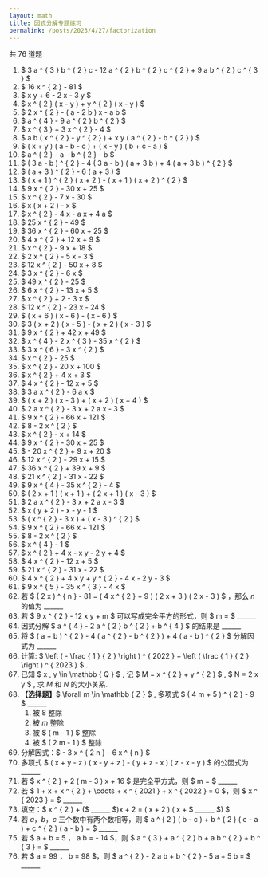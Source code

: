 ```yaml
---
layout: math
title: 因式分解专题练习
permalink: /posts/2023/4/27/factorization
---
```


共 $76$ 道题

1. $ 3 a ^ { 3 } b ^ { 2 } c - 12 a ^ { 2 } b ^ { 2 } c ^ { 2 } + 9 a b ^ { 2 } c ^ { 3 } $
2. $ 16 x ^ { 2 } - 81 $
3. $ x y + 6 - 2 x - 3 y $
4. $ x ^ { 2 } ( x - y ) + y ^ { 2 } ( x - y ) $
5. $ 2 x ^ { 2 } - ( a - 2 b ) x - a b $
6. $ a ^ { 4 } - 9 a ^ { 2 } b ^ { 2 } $
7. $ x ^ { 3 } + 3 x ^ { 2 } - 4 $
8. $ a b ( x ^ { 2 } - y ^ { 2 } ) + x y ( a ^ { 2 } - b ^ { 2 } ) $
9. $ ( x + y ) ( a - b - c ) + ( x - y ) ( b + c - a ) $
10. $ a ^ { 2 } - a - b ^ { 2 } - b $
11. $ ( 3 a - b ) ^ { 2 } - 4 ( 3 a - b ) ( a + 3 b ) + 4 ( a + 3 b ) ^ { 2 } $
12. $ ( a + 3 ) ^ { 2 } - 6 ( a + 3 ) $
13. $ ( x + 1 ) ^ { 2 } ( x + 2 ) - ( x + 1 ) ( x + 2 ) ^ { 2 } $
15. $ 9 x ^ { 2 } - 30 x + 25 $
16. $ x ^ { 2 } - 7 x - 30 $
17. $  x ( x + 2 ) - x $
18. $ x ^ { 2 } - 4 x - a x + 4 a $
19. $ 25 x ^ { 2 } - 49 $
20. $ 36 x ^ { 2 } - 60 x + 25 $
21. $ 4 x ^ { 2 } + 12 x + 9 $
22. $ x ^ { 2 } - 9 x + 18 $
23. $ 2 x ^ { 2 } - 5 x - 3 $
24. $ 12 x ^ { 2 } - 50 x + 8 $
25. $ 3 x ^ { 2 } - 6 x $
26. $ 49 x ^ { 2 } - 25 $
27. $ 6 x ^ { 2 } - 13 x + 5 $
28. $ x ^ { 2 } + 2 - 3 x $
29. $ 12 x ^ { 2 } - 23 x - 24 $
30. $ ( x + 6 ) ( x - 6 ) - ( x - 6 ) $
31. $ 3 ( x + 2 ) ( x - 5 ) - ( x + 2 ) ( x - 3 ) $
32. $ 9 x ^ { 2 } + 42 x + 49 $
33. $ x ^ { 4 } - 2 x ^ { 3 } - 35 x ^ { 2 } $
34. $ 3 x ^ { 6 } - 3 x ^ { 2 } $
35. $ x ^ { 2 } - 25 $
36. $ x ^ { 2 } - 20 x + 100 $
37. $ x ^ { 2 } + 4 x + 3 $
38. $ 4 x ^ { 2 } - 12 x + 5 $
39. $ 3 a x ^ { 2 } - 6 a x $
40. $ ( x + 2 ) ( x - 3 ) + ( x + 2 ) ( x + 4 ) $
41. $  2 a x ^ { 2 } - 3 x + 2 a x - 3 $
42. $ 9 x ^ { 2 } - 66 x + 121 $
43. $ 8 - 2 x ^ { 2 } $
44. $ x ^ { 2 } - x + 14 $
45. $ 9 x ^ { 2 } - 30 x + 25 $
46. $ - 20 x ^ { 2 } + 9 x + 20 $
47. $ 12 x ^ { 2 } - 29 x + 15 $
48. $ 36 x ^ { 2 } + 39 x + 9 $
49. $ 21 x ^ { 2 } - 31 x - 22 $
50. $ 9 x ^ { 4 } - 35 x ^ { 2 } - 4 $
51. $ ( 2 x + 1 ) ( x + 1 ) + ( 2 x + 1 ) ( x - 3 ) $
52. $ 2 a x ^ { 2 } - 3 x + 2 a x - 3 $
53. $ x ( y + 2 ) - x - y - 1 $
54. $ ( x ^ { 2 } - 3 x ) + ( x - 3 ) ^ { 2 } $
55. $ 9 x ^ { 2 } - 66 x + 121 $
56. $ 8 - 2 x ^ { 2 } $
57. $ x ^ { 4 } - 1 $
58. $ x ^ { 2 } + 4 x - x y - 2 y + 4 $
59. $ 4 x ^ { 2 } - 12 x + 5 $
60. $ 21 x ^ { 2 } - 31 x - 22 $
61. $ 4 x ^ { 2 } + 4 x y + y ^ { 2 } - 4 x - 2 y - 3 $
62. $ 9 x ^ { 5 } - 35 x ^ { 3 } - 4 x $
63. 若 $ ( 2 x ) ^ { n } - 81 = ( 4 x ^ { 2 } + 9 ) ( 2 x + 3 ) ( 2 x - 3 ) $ ，那么 $n$ 的值为 ______
64. 若 $ 9 x ^ { 2 } - 12 x y + m $ 可以写成完全平方的形式，则 $ m = $ ______
65. 因式分解 $ a ^ { 4 } - 2 a ^ { 2 } b ^ { 2 } + b ^ { 4 } $ 的结果是 ______
66. 将 $ ( a + b ) ^ { 2 } - 4 ( a ^ { 2 } - b ^ { 2 } ) + 4 ( a - b ) ^ { 2 } $ 分解因式为 ______
67. 计算: $ \left ( - \frac { 1 } { 2 } \right ) ^ { 2022 } + \left ( \frac { 1 } { 2 } \right ) ^ { 2023 } $ .
68. 已知 $ x , y \in \mathbb { Q }  $ , 记 $ M = x ^ { 2 } + y ^ { 2 } $ , $ N = 2 x y $ , 求 $M$ 和 $N$ 的大小关系.
69. **【选择题】**$ \forall m \in \mathbb { Z } $ , 多项式 $ ( 4 m + 5 ) ^ { 2 } - 9 $ ______
    1. 被 $8$ 整除
    2. 被 $m$ 整除
    3. 被 $ ( m - 1 ) $ 整除
    4. 被 $ ( 2 m - 1 ) $ 整除
70. 分解因式：$ - 3 x ^ { 2 n } - 6 x ^ { n } $
71. 多项式 $ ( x + y - z ) ( x - y + z ) - ( y + z - x ) ( z - x - y ) $ 的公因式为 ______ 
72. 若 $ x ^ { 2 } + 2 ( m - 3 ) x + 16 $ 是完全平方式，则 $ m = $ ______
73. 若 $ 1 + x + x ^ { 2 } + \cdots + x ^ { 2021 } + x ^ { 2022 } = 0 $，则 $ x ^ { 2023 } = $ ______
74. 填空：$ x ^ { 2 } + ($ ______ $)x + 2 = ( x + 2 ) ( x + $ ______ $) $
75. 若 $a$，$b$，$c$ 三个数中有两个数相等，则 $ a ^ { 2 } ( b - c ) + b ^ { 2 } ( c - a ) + c ^ { 2 } ( a - b ) = $ ______
76. 若 $ a + b = 5 $，$ a b = - 14 $，则 $ a ^ { 3 } + a ^ { 2 } b + a b ^ { 2 } + b ^ { 3 } = $ ______
77. 若 $ a = 99 $，$ b = 98 $，则 $ a ^ { 2 } - 2 a b + b ^ { 2 } - 5 a + 5 b = $ ______

